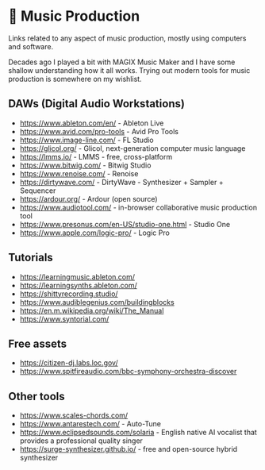 # 🎵 Music Production

Links related to any aspect of music production, mostly using computers and software.

Decades ago I played a bit with MAGIX Music Maker and I have some shallow understanding how it all works. Trying out modern tools for music production is somewhere on my wishlist.

## DAWs (Digital Audio Workstations)

- https://www.ableton.com/en/ - Ableton Live
- https://www.avid.com/pro-tools - Avid Pro Tools
- https://www.image-line.com/ - FL Studio
- https://glicol.org/ - Glicol, next-generation computer music language
- https://lmms.io/ - LMMS - free, cross-platform
- https://www.bitwig.com/ - Bitwig Studio
- https://www.renoise.com/ - Renoise
- https://dirtywave.com/ - DirtyWave - Synthesizer + Sampler + Sequencer
- https://ardour.org/ - Ardour (open source)
- https://www.audiotool.com/ - in-browser collaborative music production tool
- https://www.presonus.com/en-US/studio-one.html - Studio One
- https://www.apple.com/logic-pro/ - Logic Pro

## Tutorials

- https://learningmusic.ableton.com/
- https://learningsynths.ableton.com/
- https://shittyrecording.studio/
- https://www.audiblegenius.com/buildingblocks
- https://en.m.wikipedia.org/wiki/The_Manual
- https://www.syntorial.com/

## Free assets

- https://citizen-dj.labs.loc.gov/
- https://www.spitfireaudio.com/bbc-symphony-orchestra-discover

## Other tools

- https://www.scales-chords.com/
- https://www.antarestech.com/ - Auto-Tune
- https://www.eclipsedsounds.com/solaria - English native AI vocalist that provides a professional quality singer
- https://surge-synthesizer.github.io/ - free and open-source hybrid synthesizer
